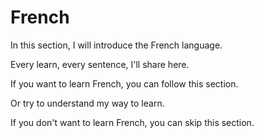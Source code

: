 # French

In this section, I will introduce the French language.

Every learn, every sentence, I'll share here.

If you want to learn French, you can follow this section.

Or try to understand my way to learn.

If you don't want to learn French, you can skip this section.